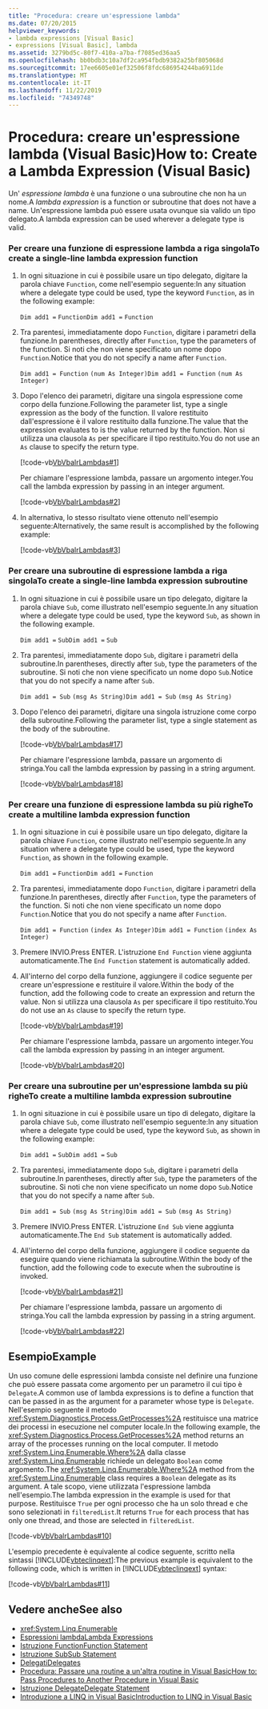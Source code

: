 ```yaml
---
title: "Procedura: creare un'espressione lambda"
ms.date: 07/20/2015
helpviewer_keywords:
- lambda expressions [Visual Basic]
- expressions [Visual Basic], lambda
ms.assetid: 3279bd5c-80f7-410a-a7ba-f7085ed36aa5
ms.openlocfilehash: bb0bdb3c10a7df2ca954fbdb9382a25bf805068d
ms.sourcegitcommit: 17ee6605e01ef32506f8fdc686954244ba6911de
ms.translationtype: MT
ms.contentlocale: it-IT
ms.lasthandoff: 11/22/2019
ms.locfileid: "74349748"
---
```

# <a name="how-to-create-a-lambda-expression-visual-basic"></a><span data-ttu-id="66b84-102">Procedura: creare un'espressione lambda (Visual Basic)</span><span class="sxs-lookup"><span data-stu-id="66b84-102">How to: Create a Lambda Expression (Visual Basic)</span></span>
<span data-ttu-id="66b84-103">Un' *espressione lambda* è una funzione o una subroutine che non ha un nome.</span><span class="sxs-lookup"><span data-stu-id="66b84-103">A *lambda expression* is a function or subroutine that does not have a name.</span></span> <span data-ttu-id="66b84-104">Un'espressione lambda può essere usata ovunque sia valido un tipo delegato.</span><span class="sxs-lookup"><span data-stu-id="66b84-104">A lambda expression can be used wherever a delegate type is valid.</span></span>  
  
### <a name="to-create-a-single-line-lambda-expression-function"></a><span data-ttu-id="66b84-105">Per creare una funzione di espressione lambda a riga singola</span><span class="sxs-lookup"><span data-stu-id="66b84-105">To create a single-line lambda expression function</span></span>  
  
1. <span data-ttu-id="66b84-106">In ogni situazione in cui è possibile usare un tipo delegato, digitare la parola chiave `Function`, come nell'esempio seguente:</span><span class="sxs-lookup"><span data-stu-id="66b84-106">In any situation where a delegate type could be used, type the keyword `Function`, as in the following example:</span></span>  
  
     <span data-ttu-id="66b84-107">`Dim add1 =`   `Function`</span><span class="sxs-lookup"><span data-stu-id="66b84-107">`Dim add1 =`   `Function`</span></span>  
  
2. <span data-ttu-id="66b84-108">Tra parentesi, immediatamente dopo `Function`, digitare i parametri della funzione.</span><span class="sxs-lookup"><span data-stu-id="66b84-108">In parentheses, directly after `Function`, type the parameters of the function.</span></span> <span data-ttu-id="66b84-109">Si noti che non viene specificato un nome dopo `Function`.</span><span class="sxs-lookup"><span data-stu-id="66b84-109">Notice that you do not specify a name after `Function`.</span></span>  
  
     <span data-ttu-id="66b84-110">`Dim add1 = Function`   `(num As Integer)`</span><span class="sxs-lookup"><span data-stu-id="66b84-110">`Dim add1 = Function`   `(num As Integer)`</span></span>  
  
3. <span data-ttu-id="66b84-111">Dopo l'elenco dei parametri, digitare una singola espressione come corpo della funzione.</span><span class="sxs-lookup"><span data-stu-id="66b84-111">Following the parameter list, type a single expression as the body of the function.</span></span> <span data-ttu-id="66b84-112">Il valore restituito dall'espressione è il valore restituito dalla funzione.</span><span class="sxs-lookup"><span data-stu-id="66b84-112">The value that the expression evaluates to is the value returned by the function.</span></span> <span data-ttu-id="66b84-113">Non si utilizza una clausola `As` per specificare il tipo restituito.</span><span class="sxs-lookup"><span data-stu-id="66b84-113">You do not use an `As` clause to specify the return type.</span></span>  
  
     [!code-vb[VbVbalrLambdas#1](~/samples/snippets/visualbasic/VS_Snippets_VBCSharp/VbVbalrLambdas/VB/Class1.vb#1)]  
  
     <span data-ttu-id="66b84-114">Per chiamare l'espressione lambda, passare un argomento integer.</span><span class="sxs-lookup"><span data-stu-id="66b84-114">You call the lambda expression by passing in an integer argument.</span></span>  
  
     [!code-vb[VbVbalrLambdas#2](~/samples/snippets/visualbasic/VS_Snippets_VBCSharp/VbVbalrLambdas/VB/Class1.vb#2)]  
  
4. <span data-ttu-id="66b84-115">In alternativa, lo stesso risultato viene ottenuto nell'esempio seguente:</span><span class="sxs-lookup"><span data-stu-id="66b84-115">Alternatively, the same result is accomplished by the following example:</span></span>  
  
     [!code-vb[VbVbalrLambdas#3](~/samples/snippets/visualbasic/VS_Snippets_VBCSharp/VbVbalrLambdas/VB/Class1.vb#3)]  
  
### <a name="to-create-a-single-line-lambda-expression-subroutine"></a><span data-ttu-id="66b84-116">Per creare una subroutine di espressione lambda a riga singola</span><span class="sxs-lookup"><span data-stu-id="66b84-116">To create a single-line lambda expression subroutine</span></span>  
  
1. <span data-ttu-id="66b84-117">In ogni situazione in cui è possibile usare un tipo delegato, digitare la parola chiave `Sub`, come illustrato nell'esempio seguente.</span><span class="sxs-lookup"><span data-stu-id="66b84-117">In any situation where a delegate type could be used, type the keyword `Sub`, as shown in the following example.</span></span>  
  
     <span data-ttu-id="66b84-118">`Dim add1 =`   `Sub`</span><span class="sxs-lookup"><span data-stu-id="66b84-118">`Dim add1 =`   `Sub`</span></span>  
  
2. <span data-ttu-id="66b84-119">Tra parentesi, immediatamente dopo `Sub`, digitare i parametri della subroutine.</span><span class="sxs-lookup"><span data-stu-id="66b84-119">In parentheses, directly after `Sub`, type the parameters of the subroutine.</span></span> <span data-ttu-id="66b84-120">Si noti che non viene specificato un nome dopo `Sub`.</span><span class="sxs-lookup"><span data-stu-id="66b84-120">Notice that you do not specify a name after `Sub`.</span></span>  
  
     <span data-ttu-id="66b84-121">`Dim add1 = Sub`   `(msg As String)`</span><span class="sxs-lookup"><span data-stu-id="66b84-121">`Dim add1 = Sub`   `(msg As String)`</span></span>  
  
3. <span data-ttu-id="66b84-122">Dopo l'elenco dei parametri, digitare una singola istruzione come corpo della subroutine.</span><span class="sxs-lookup"><span data-stu-id="66b84-122">Following the parameter list, type a single statement as the body of the subroutine.</span></span>  
  
     [!code-vb[VbVbalrLambdas#17](~/samples/snippets/visualbasic/VS_Snippets_VBCSharp/VbVbalrLambdas/VB/Class1.vb#17)]  
  
     <span data-ttu-id="66b84-123">Per chiamare l'espressione lambda, passare un argomento di stringa.</span><span class="sxs-lookup"><span data-stu-id="66b84-123">You call the lambda expression by passing in a string argument.</span></span>  
  
     [!code-vb[VbVbalrLambdas#18](~/samples/snippets/visualbasic/VS_Snippets_VBCSharp/VbVbalrLambdas/VB/Class1.vb#18)]  
  
### <a name="to-create-a-multiline-lambda-expression-function"></a><span data-ttu-id="66b84-124">Per creare una funzione di espressione lambda su più righe</span><span class="sxs-lookup"><span data-stu-id="66b84-124">To create a multiline lambda expression function</span></span>  
  
1. <span data-ttu-id="66b84-125">In ogni situazione in cui è possibile usare un tipo delegato, digitare la parola chiave `Function`, come illustrato nell'esempio seguente.</span><span class="sxs-lookup"><span data-stu-id="66b84-125">In any situation where a delegate type could be used, type the keyword `Function`, as shown in the following example.</span></span>  
  
     <span data-ttu-id="66b84-126">`Dim add1 =`   `Function`</span><span class="sxs-lookup"><span data-stu-id="66b84-126">`Dim add1 =`   `Function`</span></span>  
  
2. <span data-ttu-id="66b84-127">Tra parentesi, immediatamente dopo `Function`, digitare i parametri della funzione.</span><span class="sxs-lookup"><span data-stu-id="66b84-127">In parentheses, directly after `Function`, type the parameters of the function.</span></span> <span data-ttu-id="66b84-128">Si noti che non viene specificato un nome dopo `Function`.</span><span class="sxs-lookup"><span data-stu-id="66b84-128">Notice that you do not specify a name after `Function`.</span></span>  
  
     <span data-ttu-id="66b84-129">`Dim add1 = Function`   `(index As Integer)`</span><span class="sxs-lookup"><span data-stu-id="66b84-129">`Dim add1 = Function`   `(index As Integer)`</span></span>  
  
3. <span data-ttu-id="66b84-130">Premere INVIO.</span><span class="sxs-lookup"><span data-stu-id="66b84-130">Press ENTER.</span></span> <span data-ttu-id="66b84-131">L'istruzione `End Function` viene aggiunta automaticamente.</span><span class="sxs-lookup"><span data-stu-id="66b84-131">The `End Function` statement is automatically added.</span></span>  
  
4. <span data-ttu-id="66b84-132">All'interno del corpo della funzione, aggiungere il codice seguente per creare un'espressione e restituire il valore.</span><span class="sxs-lookup"><span data-stu-id="66b84-132">Within the body of the function, add the following code to create an expression and return the value.</span></span> <span data-ttu-id="66b84-133">Non si utilizza una clausola `As` per specificare il tipo restituito.</span><span class="sxs-lookup"><span data-stu-id="66b84-133">You do not use an `As` clause to specify the return type.</span></span>  
  
     [!code-vb[VbVbalrLambdas#19](~/samples/snippets/visualbasic/VS_Snippets_VBCSharp/VbVbalrLambdas/VB/Class1.vb#19)]  
  
     <span data-ttu-id="66b84-134">Per chiamare l'espressione lambda, passare un argomento integer.</span><span class="sxs-lookup"><span data-stu-id="66b84-134">You call the lambda expression by passing in an integer argument.</span></span>  
  
     [!code-vb[VbVbalrLambdas#20](~/samples/snippets/visualbasic/VS_Snippets_VBCSharp/VbVbalrLambdas/VB/Class1.vb#20)]  
  
### <a name="to-create-a-multiline-lambda-expression-subroutine"></a><span data-ttu-id="66b84-135">Per creare una subroutine per un'espressione lambda su più righe</span><span class="sxs-lookup"><span data-stu-id="66b84-135">To create a multiline lambda expression subroutine</span></span>  
  
1. <span data-ttu-id="66b84-136">In ogni situazione in cui è possibile usare un tipo di delegato, digitare la parola chiave `Sub`, come illustrato nell'esempio seguente:</span><span class="sxs-lookup"><span data-stu-id="66b84-136">In any situation where a delegate type could be used, type the keyword `Sub`, as shown in the following example:</span></span>  
  
     <span data-ttu-id="66b84-137">`Dim add1 =`   `Sub`</span><span class="sxs-lookup"><span data-stu-id="66b84-137">`Dim add1 =`   `Sub`</span></span>  
  
2. <span data-ttu-id="66b84-138">Tra parentesi, immediatamente dopo `Sub`, digitare i parametri della subroutine.</span><span class="sxs-lookup"><span data-stu-id="66b84-138">In parentheses, directly after `Sub`, type the parameters of the subroutine.</span></span> <span data-ttu-id="66b84-139">Si noti che non viene specificato un nome dopo `Sub`.</span><span class="sxs-lookup"><span data-stu-id="66b84-139">Notice that you do not specify a name after `Sub`.</span></span>  
  
     <span data-ttu-id="66b84-140">`Dim add1 = Sub`  `(msg As String)`</span><span class="sxs-lookup"><span data-stu-id="66b84-140">`Dim add1 = Sub`  `(msg As String)`</span></span>  
  
3. <span data-ttu-id="66b84-141">Premere INVIO.</span><span class="sxs-lookup"><span data-stu-id="66b84-141">Press ENTER.</span></span> <span data-ttu-id="66b84-142">L'istruzione `End Sub` viene aggiunta automaticamente.</span><span class="sxs-lookup"><span data-stu-id="66b84-142">The `End Sub` statement is automatically added.</span></span>  
  
4. <span data-ttu-id="66b84-143">All'interno del corpo della funzione, aggiungere il codice seguente da eseguire quando viene richiamata la subroutine.</span><span class="sxs-lookup"><span data-stu-id="66b84-143">Within the body of the function, add the following code to execute when the subroutine is invoked.</span></span>  
  
     [!code-vb[VbVbalrLambdas#21](~/samples/snippets/visualbasic/VS_Snippets_VBCSharp/VbVbalrLambdas/VB/Class1.vb#21)]  
  
     <span data-ttu-id="66b84-144">Per chiamare l'espressione lambda, passare un argomento di stringa.</span><span class="sxs-lookup"><span data-stu-id="66b84-144">You call the lambda expression by passing in a string argument.</span></span>  
  
     [!code-vb[VbVbalrLambdas#22](~/samples/snippets/visualbasic/VS_Snippets_VBCSharp/VbVbalrLambdas/VB/Class1.vb#22)]  
  
## <a name="example"></a><span data-ttu-id="66b84-145">Esempio</span><span class="sxs-lookup"><span data-stu-id="66b84-145">Example</span></span>  
 <span data-ttu-id="66b84-146">Un uso comune delle espressioni lambda consiste nel definire una funzione che può essere passata come argomento per un parametro il cui tipo è `Delegate`.</span><span class="sxs-lookup"><span data-stu-id="66b84-146">A common use of lambda expressions is to define a function that can be passed in as the argument for a parameter whose type is `Delegate`.</span></span> <span data-ttu-id="66b84-147">Nell'esempio seguente il metodo <xref:System.Diagnostics.Process.GetProcesses%2A> restituisce una matrice dei processi in esecuzione nel computer locale.</span><span class="sxs-lookup"><span data-stu-id="66b84-147">In the following example, the <xref:System.Diagnostics.Process.GetProcesses%2A> method returns an array of the processes running on the local computer.</span></span> <span data-ttu-id="66b84-148">Il metodo <xref:System.Linq.Enumerable.Where%2A> dalla classe <xref:System.Linq.Enumerable> richiede un delegato `Boolean` come argomento.</span><span class="sxs-lookup"><span data-stu-id="66b84-148">The <xref:System.Linq.Enumerable.Where%2A> method from the <xref:System.Linq.Enumerable> class requires a `Boolean` delegate as its argument.</span></span> <span data-ttu-id="66b84-149">A tale scopo, viene utilizzata l'espressione lambda nell'esempio.</span><span class="sxs-lookup"><span data-stu-id="66b84-149">The lambda expression in the example is used for that purpose.</span></span> <span data-ttu-id="66b84-150">Restituisce `True` per ogni processo che ha un solo thread e che sono selezionati in `filteredList`.</span><span class="sxs-lookup"><span data-stu-id="66b84-150">It returns `True` for each process that has only one thread, and those are selected in `filteredList`.</span></span>  
  
 [!code-vb[VbVbalrLambdas#10](~/samples/snippets/visualbasic/VS_Snippets_VBCSharp/VbVbalrLambdas/VB/Class4.vb#10)]  
  
 <span data-ttu-id="66b84-151">L'esempio precedente è equivalente al codice seguente, scritto nella sintassi [!INCLUDE[vbteclinqext](~/includes/vbteclinqext-md.md)]:</span><span class="sxs-lookup"><span data-stu-id="66b84-151">The previous example is equivalent to the following code, which is written in [!INCLUDE[vbteclinqext](~/includes/vbteclinqext-md.md)] syntax:</span></span>  
  
 [!code-vb[VbVbalrLambdas#11](~/samples/snippets/visualbasic/VS_Snippets_VBCSharp/VbVbalrLambdas/VB/Class5.vb#11)]  
  
## <a name="see-also"></a><span data-ttu-id="66b84-152">Vedere anche</span><span class="sxs-lookup"><span data-stu-id="66b84-152">See also</span></span>

- <xref:System.Linq.Enumerable>
- [<span data-ttu-id="66b84-153">Espressioni lambda</span><span class="sxs-lookup"><span data-stu-id="66b84-153">Lambda Expressions</span></span>](./lambda-expressions.md)
- [<span data-ttu-id="66b84-154">Istruzione Function</span><span class="sxs-lookup"><span data-stu-id="66b84-154">Function Statement</span></span>](../../../../visual-basic/language-reference/statements/function-statement.md)
- [<span data-ttu-id="66b84-155">Istruzione Sub</span><span class="sxs-lookup"><span data-stu-id="66b84-155">Sub Statement</span></span>](../../../../visual-basic/language-reference/statements/sub-statement.md)
- [<span data-ttu-id="66b84-156">Delegati</span><span class="sxs-lookup"><span data-stu-id="66b84-156">Delegates</span></span>](../../../../visual-basic/programming-guide/language-features/delegates/index.md)
- [<span data-ttu-id="66b84-157">Procedura: Passare una routine a un'altra routine in Visual Basic</span><span class="sxs-lookup"><span data-stu-id="66b84-157">How to: Pass Procedures to Another Procedure in Visual Basic</span></span>](../../../../visual-basic/programming-guide/language-features/delegates/how-to-pass-procedures-to-another-procedure.md)
- [<span data-ttu-id="66b84-158">Istruzione Delegate</span><span class="sxs-lookup"><span data-stu-id="66b84-158">Delegate Statement</span></span>](../../../../visual-basic/language-reference/statements/delegate-statement.md)
- [<span data-ttu-id="66b84-159">Introduzione a LINQ in Visual Basic</span><span class="sxs-lookup"><span data-stu-id="66b84-159">Introduction to LINQ in Visual Basic</span></span>](../../../../visual-basic/programming-guide/language-features/linq/introduction-to-linq.md)

